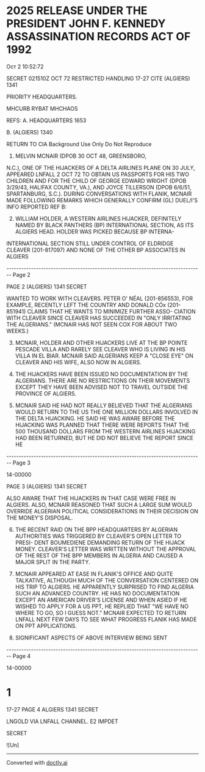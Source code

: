 # 2025 RELEASE UNDER THE PRESIDENT JOHN F. KENNEDY ASSASSINATION RECORDS ACT OF 1992

Ост 2 10:52:72

SECRET 021510Z OCT 72 RESTRICTED HANDLING
17-27
CITE (ALGIERS) 1341

PRIORITY HEADQUARTERS.

MHCURB RYBAT MHCHAOS

REFS: A. HEADQUARTERS 1653

B. (ALGIERS) 1340

RETURN TO CIA
Background Use Only
Do Not Reproduce

1. MELVIN MCNAIR (DPOB 30 OCT 48, GREENSBORO,

N.C.), ONE OF THE HIJACKERS OF A DELTA AIRLINES PLANE ON
30 JULY, APPEARED LNFALL 2 OCT 72 TO OBTAIN US PASSPORTS
FOR HIS TWO CHILDREN AND FOR THE CHILD OF GEORGE EDWARD
WRIGHT (DPOB 3/29/43, HALIFAX COUNTY, VA.), AND
JOYCE TILLERSON (DPOB 6/6/51, SPARTANBURG, S.C.).
DURING CONVERSATIONS WITH FLANIK, MCNAIR MADE FOLLOWING
REMARKS WHICH GENERALLY CONFIRM (GL) DUEL/I'S INFO REPORTED
REF B:

2. WILLIAM HOLDER, A WESTERN AIRLINES HIJACKER,
   DEFINITELY NAMED BY BLACK PANTHERS (BP) INTERNATIONAL SECTION,
   AS ITS ALGIERS HEAD. HOLDER WAS PICKED BECAUSE BP INTERNA-

INTERNATIONAL SECTION STILL UNDER CONTROL OF ELDRIDGE CLEAVER
(201-817097) AND NONE OF THE OTHER BP ASSOCIATES IN ALGIERS


-------------------------------------------------------------------------------- Page 2

PAGE 2 (ALGIERS) 1341 SECRET

WANTED TO WORK WITH CLEAVERS. PETER O' NÉAL (201-856553),
FOR EXAMPLE, RECENTLY LEFT THE COUNTRY AND DONALD CÓх (201-851941) CLAIMS THAT HE WANTS TO MINIMIZE FURTHER ASSO-
CIATION WITH CLEAVER SINCE CLEAVER HAS SUCCEEDED IN "ONLY
IRRITATING THE ALGERIANS." (MCNAIR HAS NOT SEEN COX FOR
ABOUT TWO WEEKS.)

3. MCNAIR, HOLDER AND OTHER HIJACKERS LIVE AT THE BP
   POINTE PESCADE VILLA AND RARELY SEE CLEAVER WHO IS LIVING
   IN HIS VILLA IN EL BIAR. MCNAIR SAID ALGERIANS KEEP A
   "CLOSE EYE" ON CLEAVER AND HIS WIFE, ALSO NOW IN ALGIERS.

4. THE HIJACKERS HAVE BEEN ISSUED NO DOCUMENTATION BY
   THE ALGERIANS. THERE ARE NO RESTRICTIONS ON THEIR MOVEMENTS
   EXCEPT THEY HAVE BEEN ADVISED NOT TO TRAVEL OUTSIDE THE
   PROVINCE OF ALGIERS.

5. MCNAIR SAID HE HAD NOT REALLY BELIEVED THAT THE
   ALGERIANS WOULD RETURN TO THE US THE ONE MILLION DOLLARS
   INVOLVED IN THE DELTA HIJACKING. HE SAID HE WAS AWARE BEFORE
   THE HIJACKING WAS PLANNED THAT THERE WERE REPORTS THAT THE
   500 THOUSAND DOLLARS FROM THE WESTERN AIRLINES HIJACKING HAD
   BEEN RETURNED, BUT HE DID NOT BELIEVE THE REPORT SINCE HE


-------------------------------------------------------------------------------- Page 3

14-00000

PAGE 3 (ALGIERS) 1341 SECRET

ALSO AWARE THAT THE HIJACKERS IN THAT CASE WERE FREE IN
ALGIERS. ALSO, MCNAIR REASONED THAT SUCH A LARGE SUM WOULD
OVERRIDE ALGERIAN POLITICAL CONSIDERATIONS IN THEIR DECISION
ON THE MONEY'S DISPOSAL.

6. THE RECENT RAID ON THE BPP HEADQUARTERS BY ALGERIAN
   AUTHORITIES WAS TRIGGERED BY CLEAVER'S OPEN LETTER TO PRESI-
   DENT BOUMEDIENE DEMANDING RETURN OF THE HIJACK
   MONEY. CLEAVER'S LETTER WAS WRITTEN WITHOUT THE APPROVAL
   OF THE REST OF THE BPP MEMBERS IN ALGERIA AND CAUSED A
   MAJOR SPLIT IN THE PARTY.

7. MCNAIR APPEARED AT EASE IN FLANIK'S OFFICE AND
   QUITE TALKATIVE, ALTHOUGH MUCH OF THE CONVERSATION CENTERED
   ON HIS TRIP TO ALGIERS. HE APPARENTLY SURPRISED TO FIND
   ALGERIA SUCH AN ADVANCED COUNTRY. HE HAS NO DOCUMENTATION
   EXCEPT AN AMERICAN DRIVER'S LICENSE AND WHEN ASIED IF HE
   WISHED TO APPLY FOR A US PPT, HE REPLIED THAT "WE HAVE NO
   WHERE TO GO, SO I GUESS NOT." MCNAIR EXPECTED TO RETURN
   LNFALL NEXT FEW DAYS TO SEE WHAT PROGRESS FLANIK HAS MADE ON
   PPT APPLICATIONS.

8. SIGNIFICANT ASPECTS OF ABOVE INTERVIEW BEING SENT


-------------------------------------------------------------------------------- Page 4

14-00000

# 1

17-27
PAGE 4 ALGIERS 1341 SECRET

LNGOLD VIA LNFALL CHANNEL. E2 IMPDET

SECRET

![Un]


---
Converted with [doctly.ai](https://doctly.ai)